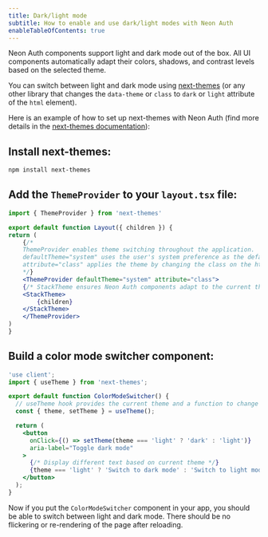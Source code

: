 ```yaml
---
title: Dark/light mode
subtitle: How to enable and use dark/light modes with Neon Auth
enableTableOfContents: true
---
```


Neon Auth components support light and dark mode out of the box. All UI components automatically adapt their colors, shadows, and contrast levels based on the selected theme.

You can switch between light and dark mode using [next-themes](https://github.com/pacocoursey/next-themes) (or any other library that changes the `data-theme` or `class` to `dark` or `light` attribute of the `html` element).

Here is an example of how to set up next-themes with Neon Auth (find more details in the [next-themes documentation](https://github.com/pacocoursey/next-themes)):

<Steps>

## Install next-themes:

```bash
npm install next-themes
```

## Add the `ThemeProvider` to your `layout.tsx` file:

```jsx
import { ThemeProvider } from 'next-themes'

export default function Layout({ children }) {
return (
    {/*
    ThemeProvider enables theme switching throughout the application.
    defaultTheme="system" uses the user's system preference as the default.
    attribute="class" applies the theme by changing the class on the html element.
    */}
    <ThemeProvider defaultTheme="system" attribute="class">
    {/* StackTheme ensures Neon Auth components adapt to the current theme */}
    <StackTheme>
        {children}
    </StackTheme>
    </ThemeProvider>
)
}
```

## Build a color mode switcher component:

```jsx
'use client';
import { useTheme } from 'next-themes';

export default function ColorModeSwitcher() {
  // useTheme hook provides the current theme and a function to change it
  const { theme, setTheme } = useTheme();

  return (
    <button
      onClick={() => setTheme(theme === 'light' ? 'dark' : 'light')}
      aria-label="Toggle dark mode"
    >
      {/* Display different text based on current theme */}
      {theme === 'light' ? 'Switch to dark mode' : 'Switch to light mode'}
    </button>
  );
}
```

</Steps>

Now if you put the `ColorModeSwitcher` component in your app, you should be able to switch between light and dark mode. There should be no flickering or re-rendering of the page after reloading.
